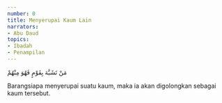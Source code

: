 ```yaml
---
number: 0
title: Menyerupai Kaum Lain
narrators:
- Abu Daud
topics:
- Ibadah
- Penampilan
---
```


<p lang="ar">مَنْ تَشَبَّهَ بِقَوْمٍ فَهُوَ مِنْهُمْ</p>

Barangsiapa menyerupai suatu kaum, maka ia akan digolongkan sebagai kaum tersebut.
